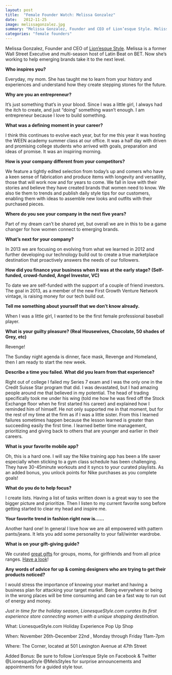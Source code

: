 ```yaml
---
layout: post
title:  "Female Founder Watch: Melissa Gonzalez"
date:   2012-11-25
image: melissagonzalez.jpg
summary: "Melissa Gonzalez, Founder and CEO of Lion’esque Style. Melissa is a former Wall Street Executive and multi-season host of Latin Beat on BET. Now she’s working to help emerging brands take it to the next level."
categories: "female founders"
---
```


Melissa Gonzalez, Founder and CEO of [Lion’esque Style][ls]. Melissa is a former Wall Street Executive and multi-season host of Latin Beat on BET. Now she’s working to help emerging brands take it to the next level.

__Who inspires you?__

Everyday, my mom. She has taught me to learn from your history and experiences and understand how they create stepping stones for the future.

__Why are you an entrepreneur?__

It’s just something that’s in your blood. Since I was a little girl, I always had the itch to create, and just “doing” something wasn’t enough. I am entrepreneur because I love to build something.

__What was a defining moment in your career?__

I think this continues to evolve each year, but for me this year it was hosting the WEEN academy summer class at our office. It was a half day with driven and promising college students who arrived with goals, preparation and ideas of promise. It was an inspiring morning.

__How is your company different from your competitors?__

We feature a tightly edited selection from today’s up and comers who have a keen sense of fabrication and produce items with longevity and versatility, those that will work now and for years to come. We fall in love with their stories and believe they have created brands that women need to know. We also tie them to trends and publish daily style tips for our customers, enabling them with ideas to assemble new looks and outfits with their purchased pieces.

__Where do you see your company in the next five years?__

Part of my dream can’t be shared yet, but overall we are in this to be a game changer for how women connect to emerging brands.

__What’s next for your company?__

In 2013 we are focusing on evolving from what we learned in 2012 and further developing our technology build out to create a true marketplace destination that proactively answers the needs of our followers.

__How did you finance your business when it was at the early stage? (Self-funded, crowd-funded, Angel Investor, VC)__

To date we are self-funded with the support of a couple of friend investors. The goal in 2013, as a member of the new First Growth Venture Network vintage, is raising money for our tech build out.

__Tell me something about yourself that we don’t know already.__

When I was a little girl, I wanted to be the first female professional baseball player.

__What is your guilty pleasure? (Real Housewives, Chocolate, 50 shades of Grey, etc)__

Revenge!

The Sunday night agenda is dinner, face mask, Revenge and Homeland, then I am ready to start the new week.

__Describe a time you failed. What did you learn from that experience?__

Right out of college I failed my Series 7 exam and I was the only one in the Credit Suisse Star program that did. I was devastated, but I had amazing people around me that believed in my potential. The head of trading specifically took me under his wing (told me how he was fired off the Stock Exchange floor when he first started his career) and explained how I reminded him of himself. He not only supported me in that moment, but for the rest of my time at the firm as if I was a little sister. From this I learned failures sometimes happen because the lesson learned is greater than succeeding easily the first time. I learned better time management, prioritizing and giving back to others that are younger and earlier in their careers.

__What is your favorite mobile app?__

Oh, this is a hard one. I will say the Nike training app has been a life saver especially when sticking to a gym class schedule has been challenging. They have 30-45minute workouts and it syncs to your curated playlists. As an added bonus, you unlock points for Nike purchases as you complete goals!

__What do you do to help focus?__

I create lists. Having a list of tasks written down is a great way to see the bigger picture and prioritize. Then I listen to my current favorite song before getting started to clear my head and inspire me.

__Your favorite trend in fashion right now is……__

Another hard one! In general I love how we are all empowered with pattern pants/jeans. It lets you add some personality to your fall/winter wardrobe.

__What is on your gift-giving guide?__

We curated [great gifts][ls] for groups, moms, for girlfriends and from all price ranges. [Have a look][ls]!

__Any words of advice for up & coming designers who are trying to get their products noticed?__

I would stress the importance of knowing your market and having a business plan for attacking your target market. Being everywhere or being in the wrong places will be time consuming and can be a fast way to run out of energy and money.

_Just in time for the holiday season, LionesqueStyle.com curates its first experience store connecting women with a unique shopping destination._

What: LionesqueStyle.com Holiday Experience Pop Up Shop

When: November 26th-December 22nd , Monday through Friday 11am-7pm

Where: The Corner, located at 501 Lexington Avenue at 47th Street

Added Bonus: Be sure to follow Lion’esque Style on Facebook & Twitter @LionesqueStyle @MelsStyles for surprise announcements and appointments for a guided style tour.

[ls]: http://www.lionesquestyle.com/

